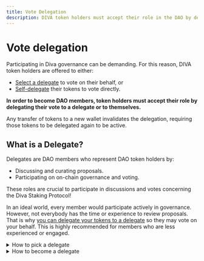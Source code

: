 ```yaml
---
title: Vote Delegation
description: DIVA token holders must accept their role in the DAO by delegating their vote to themselves or a delegate
---
```


# Vote delegation

Participating in Diva governance can be demanding. For this reason, DIVA token holders are offered to either:

- [Select a delegate](https://www.tally.xyz/gov/diva/delegates) to vote on their behalf, or
- [Self-delegate](https://www.tally.xyz/gov/diva/my-voting-power) their tokens to vote directly.

**In order to become DAO members, token holders must accept their role by delegating their vote to a delegate or to themselves.**

Any transfer of tokens to a new wallet invalidates the delegation, requiring those tokens to be delegated again to be active.

## What is a Delegate?

Delegates are DAO members who represent DAO token holders by:

- Discussing and curating proposals.
- Participating on on-chain governance and voting.

These roles are crucial to participate in discussions and votes concerning the Diva Staking Protocol!

In an ideal world, every member would participate actively in governance. However, not everybody has the time or experience to review proposals. That is why [you can delegate your tokens to a delegate](https://www.tally.xyz/gov/diva/delegates) so they may vote on your behalf. This is highly recommended for members who are less experienced or engaged.

<details>
  <summary>How to pick a delegate</summary>
  <div>
    <p>
        Go to the <a href="https://www.tally.xyz/gov/diva/delegates">Tally delegates section</a> and read carefully through the available members, reading what they stand for and their previous participation in proposals.
    </p>
    <p>
        Once you're ready, you can delegate your DIVA tokens to somebody, or to yourself if you decide to do your own voting!
    </p>
  </div>
</details>


<details>
  <summary>How to become a delegate</summary>
  <div>
    <p>
        Delegates can receive vote delegations to have a bigger impact in their voting and represent like-minded community members. Note: there is no compensation for this, it is simply a community leadership role!
    </p>
    <ol>
        <li>Go to <a href="https://www.tally.xyz/gov/diva/delegates">Tally</a>, and log in with the wallet holding your DIVA tokens.</li>
        <li>Edit your Tally profile, add a pic and bio using the top-right dropdown.</li>
        <li>Add a Statement on why you stand for Diva Staking, and <a href="https://www.tally.xyz/gov/diva/my-voting-power/received">mark that you are accepting delegations</a>.</li>
    </ol>

  </div>
</details>
